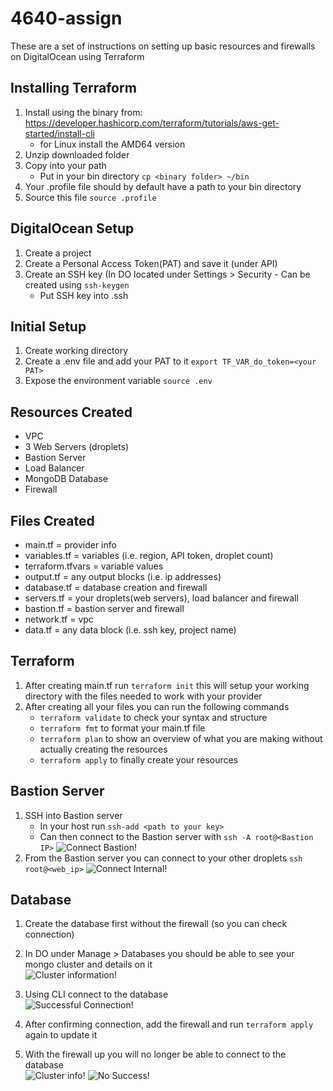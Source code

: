 # 4640-assign
These are a set of instructions on setting up basic resources and firewalls on DigitalOcean using Terraform

## Installing Terraform
1. Install using the binary from: https://developer.hashicorp.com/terraform/tutorials/aws-get-started/install-cli
    - for Linux install the AMD64 version
2. Unzip downloaded folder
3. Copy into your path
    - Put in your bin directory ```cp <binary folder> ~/bin```
4. Your .profile file should by default have a path to your bin directory
5. Source this file ```source .profile```

## DigitalOcean Setup
1. Create a project
2. Create a Personal Access Token(PAT) and save it (under API)
3. Create an SSH key (In DO located under Settings > Security
        - Can be created using ```ssh-keygen```
    - Put SSH key into .ssh

## Initial Setup
1. Create working directory
2. Create a .env file and add your PAT to it
```export TF_VAR_do_token=<your PAT>```
3. Expose the environment variable
```source .env```

## Resources Created
- VPC
- 3 Web Servers (droplets)
- Bastion Server
- Load Balancer
- MongoDB Database
- Firewall

## Files Created
- main.tf = provider info
- variables.tf = variables (i.e. region, API token, droplet count)
- terraform.tfvars = variable values
- output.tf = any output blocks (i.e. ip addresses)
- database.tf = database creation and firewall
- servers.tf = your droplets(web servers), load balancer and firewall
- bastion.tf = bastion server and firewall
- network.tf = vpc
- data.tf = any data block (i.e. ssh key, project name)

## Terraform
1. After creating main.tf run ```terraform init```
   this will setup your working directory with the files needed to work with your provider
2. After creating all your files you can run the following commands
    - ```terraform validate``` to check your syntax and structure
    - ```terraform fmt``` to format your main.tf file
    - ```terraform plan``` to show an overview of what you are making without actually creating the resources
    - ```terraform apply``` to finally create your resources

## Bastion Server
1. SSH into Bastion server
    - In your host run ```ssh-add <path to your key>```
    - Can then connect to the Bastion server with ```ssh -A root@<Bastion IP>```
    ![Connect Bastion!](/images/ssh_connect.png "Connect Bastion")
2. From the Bastion server you can connect to your other droplets ```ssh root@<web_ip>```
![Connect Internal!](/images/ssh_connect2.png "Connect Internal")

## Database
1. Create the database first without the firewall (so you can check connection)
2. In DO under Manage > Databases you should be able to see your mongo cluster and details on it   
![Cluster information!](/images/database_connection2.png "Details of Database")
4. Using CLI connect to the database  
![Successful Connection!](/images/database_connection.png "Connection Success")

4. After confirming connection, add the firewall and run ```terraform apply``` again to update it
5. With the firewall up you will no longer be able to connect to the database  
![Cluster info!](/images/database_connection3.png "Details of Database")
![No Success!](/images/database_connection4.png "No Connect")
